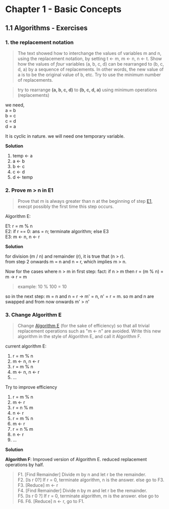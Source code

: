 # Chapter 1 - Basic Concepts  
## 1.1 Algorithms - Exercises  

### 1. the replacement notation

> The text showed how to interchange the values of variables m and n, using the replacement notation, by setting t &larr; m, m &larr; n, n &larr; t. Show how the values of *four* variables (a, b, c, d) can be rearranged to (b, c, d, a) by a sequence of replacements. In other words, the new value of a is to be the original value of b, etc. Try to use the minimum number of replacements. 

> try to rearrange **(a, b, c, d)** to **(b, c, d, a)** using minimum operations (replacements)

we need,  
a = b  
b = c  
c = d  
d = a  

It is cyclic in nature. we will need one temporary variable. 

**Solution**

1. temp &larr; a
2. a &larr; b
3. b &larr; c
4. c &larr; d
5. d &larr; temp


### 2. Prove m > n in E1

> Prove that m is always greater than n at the beginning of step [E1](../1.1%20-%20Algorithms/v01_ch01_n001.md), execpt possibly the first time this step occurs.

Algorithm E:  

E1: r = m % n  
E2: if r == 0: ans = n; terminate algorithm; else E3  
E3: m &larr; n, n &larr; r  

**Solution**  

for division (m / n) and remainder (r), it is true that (n > r).  
from step 2 onwards m = n and n = r, which implies m > n.  

Now for the cases where n > m in first step: 
fact: if n > m then r = (m % n) = m &rarr; r = m
> example: 10 % 100 = 10  
> 
so in the next step: m = n and n = r &rarr; m' = n, n' = r = m.
so m and n are swapped and from now onwards m' > n'

### 3. Change Algorithm E

> Change [Algorithm E](../1.1%20-%20Algorithms/v01_ch01_n001.md) (for the sake of efficiency) so that all trivial replacement operations such as "m &larr; n" are avoided. Write this new algorithm in the style of Algorithm E, and call it Algorithm F.  

current algorithm E: 

1. r = m % n
2. m &larr; n, n &larr; r
3. r = m % n
4. m &larr; n, n &larr; r
5. ...

Try to improve efficiency 

1. r = m % n
2. m &larr; r
3. r = n % m
4. n &larr; r
5. r = m % n
6. m &larr; r
7. r = n % m
8. n &larr; r
9. ...

**Solution**

**Algorithm F**: Improved version of Algorithm E. reduced replacement operations by half.

> F1. [Find Remainder] Divide m by n and let r be the remainder.  
> F2. [Is r 0?] If r = 0, terminate algorithm, n is the answer. else go to F3.  
> F3. [Reduce] m &larr; r  
> F4. [Find Remainder] Divide n by m and let r be the remainder.  
> F5. [Is r 0 ?] If r = 0, terminate algorithm, m is the answer. else go to F6.
> F6. [Reduce] n &larr; r, go to F1. 
